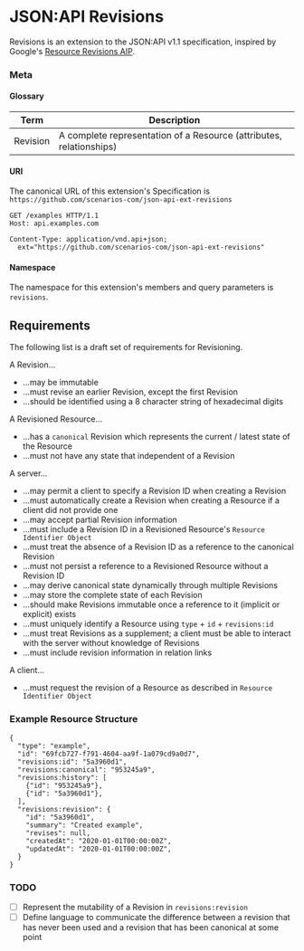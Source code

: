 # JSON:API Revisions

Revisions is an extension to the JSON:API v1.1 specification, inspired by
Google's [Resource Revisions AIP][aip/162].

### Meta

#### Glossary

| Term     | Description                                                         |
| -------- | ------------------------------------------------------------------- |
| Revision | A complete representation of a Resource (attributes, relationships) |

#### URI

The canonical URL of this extension's Specification is
`https://github.com/scenarios-com/json-api-ext-revisions`

```http
GET /examples HTTP/1.1
Host: api.examples.com

Content-Type: application/vnd.api+json;
  ext="https://github.com/scenarios-com/json-api-ext-revisions"
```

#### Namespace

The namespace for this extension's members and query parameters is `revisions`.

## Requirements

The following list is a draft set of requirements for Revisioning.

A Revision...

- ...may be immutable
- ...must revise an earlier Revision, except the first Revision
- ...should be identified using a 8 character string of hexadecimal digits

A Revisioned Resource...

- ...has a `canonical` Revision which represents the current / latest state of
  the Resource
- ...must not have any state that independent of a Revision

A server...

- ...may permit a client to specify a Revision ID when creating a Revision
- ...must automatically create a Revision when creating a Resource if a client
  did not provide one
- ...may accept partial Revision information
- ...must include a Revision ID in a Revisioned Resource's
  `Resource Identifier Object`
- ...must treat the absence of a Revision ID as a reference to the canonical
  Revision
- ...must not persist a reference to a Revisioned Resource without a Revision ID
- ...may derive canonical state dynamically through multiple Revisions
- ...may store the complete state of each Revision
- ...should make Revisions immutable once a reference to it (implicit or
  explicit) exists
- ...must uniquely identify a Resource using `type` + `id` + `revisions:id`
- ...must treat Revisions as a supplement; a client must be able to interact
  with the server without knowledge of Revisions
- ...must include revision information in relation links

A client...

- ...must request the revision of a Resource as described in
  `Resource Identifier Object`

### Example Resource Structure

```
{
  "type": "example",
  "id": "69fcb727-f791-4604-aa9f-1a079cd9a0d7",
  "revisions:id": "5a3960d1",
  "revisions:canonical": "953245a9",
  "revisions:history": [
    {"id": "953245a9"},
    {"id": "5a3960d1"},
  ],
  "revisions:revision": {
    "id": "5a3960d1",
    "summary": "Created example",
    "revises": null,
    "createdAt": "2020-01-01T00:00:00Z",
    "updatedAt": "2020-01-01T00:00:00Z",
  }
}
```

### TODO

- [ ] Represent the mutability of a Revision in `revisions:revision`
- [ ] Define language to communicate the difference between a revision that has
      never been used and a revision that has been canonical at some point

[aip/162]: https://google.aip.dev/162
